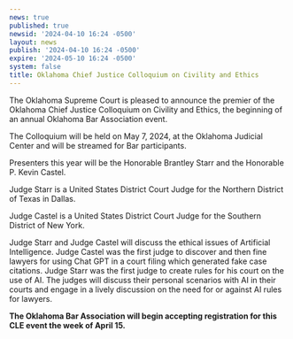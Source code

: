 ```yaml
---
news: true
published: true
newsid: '2024-04-10 16:24 -0500'
layout: news
publish: '2024-04-10 16:24 -0500'
expire: '2024-05-10 16:24 -0500'
system: false
title: Oklahoma Chief Justice Colloquium on Civility and Ethics
---
```

The Oklahoma Supreme Court is pleased to announce the premier of the Oklahoma Chief Justice Colloquium on Civility and Ethics, the beginning of an annual Oklahoma Bar Association event.

The Colloquium will be held on May 7, 2024, at the Oklahoma Judicial Center and will be streamed for Bar participants.

Presenters this year will be the Honorable Brantley Starr and the Honorable P. Kevin Castel.

Judge Starr is a United States District Court Judge for the Northern District of Texas in Dallas.

Judge Castel is a United States District Court Judge for the Southern District of New York.

Judge Starr and Judge Castel will discuss the ethical issues of Artificial Intelligence. Judge Castel was the first judge to discover and then fine lawyers for using Chat GPT in a court filing which generated fake case citations. Judge Starr was the first judge to create rules for his court on the use of AI. The judges will discuss their personal scenarios with AI in their courts and engage in a lively discussion on the need for or against AI rules for lawyers.

**The Oklahoma Bar Association will begin accepting registration for this CLE event the week of April 15.**
